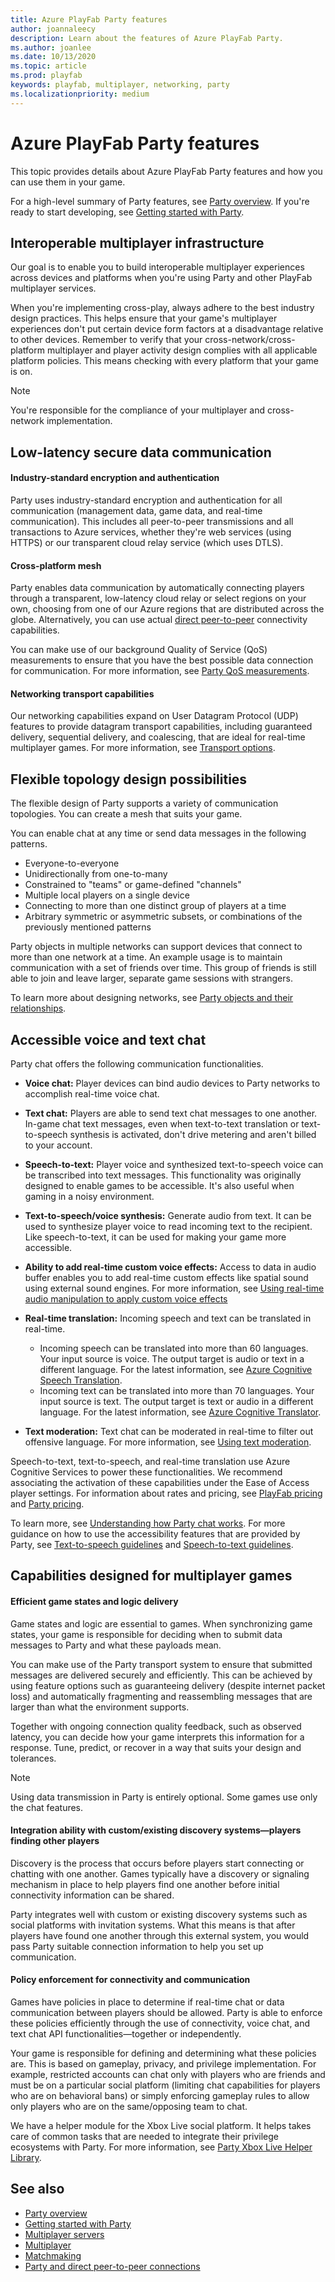 ```yaml
---
title: Azure PlayFab Party features
author: joannaleecy
description: Learn about the features of Azure PlayFab Party.
ms.author: joanlee
ms.date: 10/13/2020
ms.topic: article
ms.prod: playfab
keywords: playfab, multiplayer, networking, party
ms.localizationpriority: medium
---
```


# Azure PlayFab Party features

This topic provides details about Azure PlayFab Party features and how you can use them in your game.

For a high-level summary of Party features, see [Party overview](index.md). If you're ready to start developing, see [Getting started with Party](party-getting-started.md).

## Interoperable multiplayer infrastructure

Our goal is to enable you to build interoperable multiplayer experiences across devices and platforms when you're using Party and other PlayFab multiplayer services.

When you're implementing cross-play, always adhere to the best industry design practices. This helps ensure that your game's multiplayer experiences don't put certain device form factors at a disadvantage relative to other devices. Remember to verify that your cross-network/cross-platform multiplayer and player activity design complies with all applicable platform policies. This means checking with every platform that your game is on.

>[!NOTE]
>You're responsible for the compliance of your multiplayer and cross-network implementation.

## Low-latency secure data communication

#### Industry-standard encryption and authentication

Party uses industry-standard encryption and authentication for all communication (management data, game data, and real-time communication). This includes all peer-to-peer transmissions and all transactions to Azure services, whether they're web services (using HTTPS) or our transparent cloud relay service (which uses DTLS). 

#### Cross-platform mesh

Party enables data communication by automatically connecting players through a transparent, low-latency cloud relay or select regions on your own, choosing from one of our Azure regions that are distributed across the globe. Alternatively, you can use actual [direct peer-to-peer](concepts-direct-peer-connectivity.md) connectivity capabilities.

You can make use of our background Quality of Service (QoS) measurements to ensure that you have the best possible data connection for communication. For more information, see [Party QoS measurements](concepts-regions.md).

#### Networking transport capabilities

Our networking capabilities expand on User Datagram Protocol (UDP) features to provide datagram transport capabilities, including guaranteed delivery, sequential delivery, and coalescing, that are ideal for real-time multiplayer games. For more information, see [Transport options](transport-options.md).

## Flexible topology design possibilities

The flexible design of Party supports a variety of communication topologies. You can create a mesh that suits your game.

You can enable chat at any time or send data messages in the following patterns.

- Everyone-to-everyone
- Unidirectionally from one-to-many
- Constrained to "teams" or game-defined "channels"
- Multiple local players on a single device 
- Connecting to more than one distinct group of players at a time
- Arbitrary symmetric or asymmetric subsets, or combinations of the previously mentioned patterns

Party objects in multiple networks can support devices that connect to more than one network at a time. An example usage is to maintain communication with a set of friends over time. This group of friends is still able to join and leave larger, separate game sessions with strangers.

To learn more about designing networks, see [Party objects and their relationships](concepts-objects.md).

## Accessible voice and text chat

Party chat offers the following communication functionalities.

- **Voice chat:** Player devices can bind audio devices to Party networks to accomplish real-time voice chat.

- **Text chat:** Players are able to send text chat messages to one another. In-game chat text messages, even when text-to-text translation or text-to-speech synthesis is activated, don't drive metering and aren't billed to your account.

- **Speech-to-text:** Player voice and synthesized text-to-speech voice can be transcribed into text messages. This functionality was originally designed to enable games to be accessible. It's also useful when gaming in a noisy environment.

- **Text-to-speech/voice synthesis:** Generate audio from text. It can be used to synthesize player voice to read incoming text to the recipient. Like speech-to-text, it can be used for making your game more accessible.

- **Ability to add real-time custom voice effects:** Access to data in audio buffer enables you to add real-time custom effects like spatial sound using external sound engines. For more information, see [Using real-time audio manipulation to apply custom voice effects](concepts-realtime-audio-manipulation.md)

- **Real-time translation:** Incoming speech and text can be translated in real-time.
   - Incoming speech can be translated into more than 60 languages. Your input source is voice. The output target is audio or text in a different language. For the latest information, see [Azure Cognitive Speech Translation](https://azure.microsoft.com/services/cognitive-services/speech-translation/).
   - Incoming text can be translated into more than 70 languages. Your input source is text. The output target is text or audio in a different language. For the latest information, see [Azure Cognitive Translator](https://azure.microsoft.com/services/cognitive-services/translator/).

- **Text moderation:** Text chat can be moderated in real-time to filter out offensive language. For more information, see [Using text moderation](concepts-text-moderation.md).

Speech-to-text, text-to-speech, and real-time translation use Azure Cognitive Services to power these functionalities. We recommend associating the activation of these capabilities under the Ease of Access player settings. For information about rates and pricing, see [PlayFab pricing](https://playfab.com/pricing/) and [Party pricing](pricing.md).

To learn more, see [Understanding how Party chat works](concepts-chat.md). For more guidance on how to use the accessibility features that are provided by Party, see [Text-to-speech guidelines](party-text-to-speech-ux-guidelines.md) and [Speech-to-text guidelines](party-speech-to-text-ux-guidelines.md).

## Capabilities designed for multiplayer games

#### Efficient game states and logic delivery

Game states and logic are essential to games. When synchronizing game states, your game is responsible for deciding when to submit data messages to Party and what these payloads mean. 

You can make use of the Party transport system to ensure that submitted messages are delivered securely and efficiently. This can be achieved by using feature options such as guaranteeing delivery (despite internet packet loss) and automatically fragmenting and reassembling messages that are larger than what the environment supports. 

Together with ongoing connection quality feedback, such as observed latency, you can decide how your game interprets this information for a response. Tune, predict, or recover in a way that suits your design and tolerances.

>[!NOTE]
>Using data transmission in Party is entirely optional. Some games use only the chat features.

#### Integration ability with custom/existing discovery systems&mdash;players finding other players

Discovery is the process that occurs before players start connecting or chatting with one another. Games typically have a discovery or signaling mechanism in place to help players find one another before initial connectivity information can be shared.

Party integrates well with custom or existing discovery systems such as social platforms with invitation systems. What this means is that after players have found one another through this external system, you would pass Party suitable connection information to help you set up communication.

#### Policy enforcement for connectivity and communication

Games have policies in place to determine if real-time chat or data communication between players should be allowed. Party is able to enforce these policies efficiently through the use of connectivity, voice chat, and text chat API functionalities&mdash;together or independently.

Your game is responsible for defining and determining what these policies are. This is based on gameplay, privacy, and privilege implementation. For example, restricted accounts can chat only with players who are friends and must be on a particular social platform (limiting chat capabilities for players who are on behavioral bans) or simply enforcing gameplay rules to allow only players who are on the same/opposing team to chat.

We have a helper module for the Xbox Live social platform. It helps takes care of common tasks that are needed to integrate their privilege ecosystems with Party. For more information, see [Party Xbox Live Helper Library](xbox-requirements.md#playfab-party-xbox-live-helper-library).

## See also

* [Party overview](index.md)
* [Getting started with Party](party-getting-started.md)
* [Multiplayer servers](../servers/index.md)
* [Multiplayer](../mpintro.md)
* [Matchmaking](../matchmaking/index.md)
* [Party and direct peer-to-peer connections](concepts-direct-peer-connectivity.md)